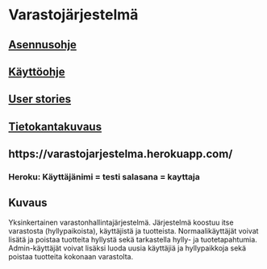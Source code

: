 <h1>Varastojärjestelmä</h1>
<h2><a href="https://github.com/ktatu/Varastojarjestelma/blob/master/documentation/asennusohje.md">Asennusohje</a></h2>
<h2><a href="https://github.com/ktatu/Varastojarjestelma/blob/master/documentation/kayttoohje.md">Käyttöohje</a></h2>
<h2><a href="https://github.com/ktatu/Varastojarjestelma/blob/master/documentation/userstories.md">User stories</a></h2>
<h2><a href="https://github.com/ktatu/Varastojarjestelma/blob/master/documentation/tietokanta.md">Tietokantakuvaus</a></h2>
<h2>https://varastojarjestelma.herokuapp.com/</h2>
<h3>Heroku: Käyttäjänimi = testi salasana = kayttaja</h3>

<h2>Kuvaus</h2>
<p>
Yksinkertainen varastonhallintajärjestelmä. Järjestelmä koostuu itse varastosta (hyllypaikoista), käyttäjistä ja tuotteista. Normaalikäyttäjät voivat lisätä ja poistaa tuotteita hyllystä sekä tarkastella hylly- ja tuotetapahtumia. Admin-käyttäjät voivat lisäksi luoda uusia käyttäjiä ja hyllypaikkoja sekä poistaa tuotteita kokonaan varastolta.
</p>


